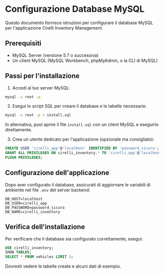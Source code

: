 
# Configurazione Database MySQL

Questo documento fornisce istruzioni per configurare il database MySQL per l'applicazione Cirelli Inventory Management.

## Prerequisiti

- MySQL Server (versione 5.7 o successiva)
- Un client MySQL (MySQL Workbench, phpMyAdmin, o la CLI di MySQL)

## Passi per l'installazione

1. Accedi al tuo server MySQL:

```bash
mysql -u root -p
```

2. Esegui lo script SQL per creare il database e le tabelle necessarie:

```bash
mysql -u root -p < install.sql
```

In alternativa, puoi aprire il file `install.sql` con un client MySQL e eseguirlo direttamente.

3. Crea un utente dedicato per l'applicazione (opzionale ma consigliato):

```sql
CREATE USER 'cirelli_app'@'localhost' IDENTIFIED BY 'password_sicura';
GRANT ALL PRIVILEGES ON cirelli_inventory.* TO 'cirelli_app'@'localhost';
FLUSH PRIVILEGES;
```

## Configurazione dell'applicazione

Dopo aver configurato il database, assicurati di aggiornare le variabili di ambiente nel file `.env` del server backend:

```
DB_HOST=localhost
DB_USER=cirelli_app
DB_PASSWORD=password_sicura
DB_NAME=cirelli_inventory
```

## Verifica dell'installazione

Per verificare che il database sia configurato correttamente, esegui:

```sql
USE cirelli_inventory;
SHOW TABLES;
SELECT * FROM vehicles LIMIT 5;
```

Dovresti vedere le tabelle create e alcuni dati di esempio.

